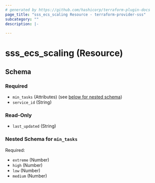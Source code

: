 ```yaml
---
# generated by https://github.com/hashicorp/terraform-plugin-docs
page_title: "sss_ecs_scaling Resource - terraform-provider-sss"
subcategory: ""
description: |-
  
---
```


# sss_ecs_scaling (Resource)





<!-- schema generated by tfplugindocs -->
## Schema

### Required

- `min_tasks` (Attributes) (see [below for nested schema](#nestedatt--min_tasks))
- `service_id` (String)

### Read-Only

- `last_updated` (String)

<a id="nestedatt--min_tasks"></a>
### Nested Schema for `min_tasks`

Required:

- `extreme` (Number)
- `high` (Number)
- `low` (Number)
- `medium` (Number)

